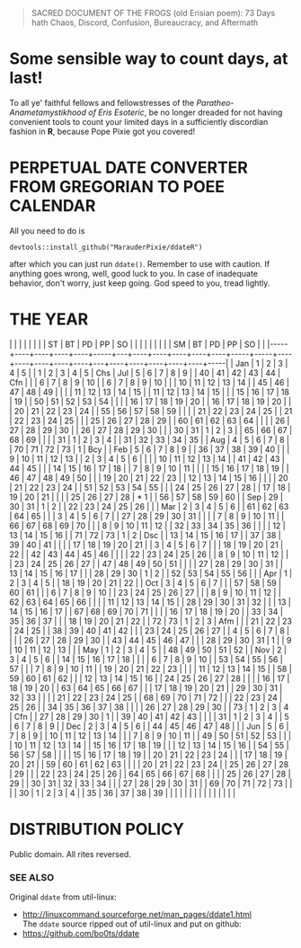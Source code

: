 > SACRED DOCUMENT OF THE FROGS (old Erisian poem): 73 Days hath Chaos, Discord, Confusion, Bureaucracy, and Aftermath

# Some sensible way to count days, at last!

To all ye' faithful fellows and fellowstresses of the *Paratheo-Anametamystikhood of Eris Esoteric*, be no longer dreaded for not having convenient tools to count your limited days in a sufficiently discordian fashion in **R**, because Pope Pixie got you covered!



# PERPETUAL DATE CONVERTER FROM GREGORIAN TO POEE CALENDAR

All you need to do is

```
devtools::install_github("MarauderPixie/ddateR")
```

after which you can just run `ddate()`. Remember to use with caution. If anything goes wrong, well, good luck to you. In case of inadequate behavior, don't worry, just keep going. God speed to you, tread lightly.



# THE YEAR

|     |    |    |    |    |     |   | ST | BT | PD | PP | SO |     |     |    |    |    |    |    |   | SM | BT | PD | PP | SO |     |
|-----+----+----+----+----+-----+---+----+----+----+----+----+-----+-----+----+----+----+----+----+---+----+----+----+----+----+-----|
| Jan |  1 |  2 |  3 |  4 |   5 |   |  1 |  2 |  3 |  4 |  5 | Chs | Jul |  5 |  6 |  7 |  8 |  9 |   | 40 | 41 | 42 | 43 | 44 | Cfn |
|     |  6 |  7 |  8 |  9 |  10 |   |  6 |  7 |  8 |  9 | 10 |     |     | 10 | 11 | 12 | 13 | 14 |   | 45 | 46 | 47 | 48 | 49 |     |
|     | 11 | 12 | 13 | 14 |  15 |   | 11 | 12 | 13 | 14 | 15 |     |     | 15 | 16 | 17 | 18 | 19 |   | 50 | 51 | 52 | 53 | 54 |     |
|     | 16 | 17 | 18 | 19 |  20 |   | 16 | 17 | 18 | 19 | 20 |     |     | 20 | 21 | 22 | 23 | 24 |   | 55 | 56 | 57 | 58 | 59 |     |
|     | 21 | 22 | 23 | 24 |  25 |   | 21 | 22 | 23 | 24 | 25 |     |     | 25 | 26 | 27 | 28 | 29 |   | 60 | 61 | 62 | 63 | 64 |     |
|     | 26 | 27 | 28 | 29 |  30 |   | 26 | 27 | 28 | 29 | 30 |     |     | 30 | 31 |  1 |  2 |  3 |   | 65 | 66 | 67 | 68 | 69 |     |
|     | 31 |  1 |  2 |  3 |   4 |   | 31 | 32 | 33 | 34 | 35 |     | Aug |  4 |  5 |  6 |  7 |  8 |   | 70 | 71 | 72 | 73 |  1 | Bcy |
| Feb |  5 |  6 |  7 |  8 |   9 |   | 36 | 37 | 38 | 39 | 40 |     |     |  9 | 10 | 11 | 12 | 13 |   |  2 |  3 |  4 |  5 |  6 |     |
|     | 10 | 11 | 12 | 13 |  14 |   | 41 | 42 | 43 | 44 | 45 |     |     | 14 | 15 | 16 | 17 | 18 |   |  7 |  8 |  9 | 10 | 11 |     |
|     | 15 | 16 | 17 | 18 |  19 |   | 46 | 47 | 48 | 49 | 50 |     |     | 19 | 20 | 21 | 22 | 23 |   | 12 | 13 | 14 | 15 | 16 |     |
|     | 20 | 21 | 22 | 23 |  24 |   | 51 | 52 | 53 | 54 | 55 |     |     | 24 | 25 | 26 | 27 | 28 |   | 17 | 18 | 19 | 20 | 21 |     |
|     | 25 | 26 | 27 | 28 | * 1 |   | 56 | 57 | 58 | 59 | 60 |     | Sep | 29 | 30 | 31 |  1 |  2 |   | 22 | 23 | 24 | 25 | 26 |     |
| Mar |  2 |  3 |  4 |  5 |   6 |   | 61 | 62 | 63 | 64 | 65 |     |     |  3 |  4 |  5 |  6 |  7 |   | 27 | 28 | 29 | 30 | 31 |     |
|     |  7 |  8 |  9 | 10 |  11 |   | 66 | 67 | 68 | 69 | 70 |     |     |  8 |  9 | 10 | 11 | 12 |   | 32 | 33 | 34 | 35 | 36 |     |
|     | 12 | 13 | 14 | 15 |  16 |   | 71 | 72 | 73 |  1 |  2 | Dsc |     | 13 | 14 | 15 | 16 | 17 |   | 37 | 38 | 39 | 40 | 41 |     |
|     | 17 | 18 | 19 | 20 |  21 |   |  3 |  4 |  5 |  6 |  7 |     |     | 18 | 19 | 20 | 21 | 22 |   | 42 | 43 | 44 | 45 | 46 |     |
|     | 22 | 23 | 24 | 25 |  26 |   |  8 |  9 | 10 | 11 | 12 |     |     | 23 | 24 | 25 | 26 | 27 |   | 47 | 48 | 49 | 50 | 51 |     |
|     | 27 | 28 | 29 | 30 |  31 |   | 13 | 14 | 15 | 16 | 17 |     |     | 28 | 29 | 30 |  1 |  2 |   | 52 | 53 | 54 | 55 | 56 |     |
| Apr |  1 |  2 |  3 |  4 |   5 |   | 18 | 19 | 20 | 21 | 22 |     | Oct |  3 |  4 |  5 |  6 |  7 |   |    | 57 | 58 | 59 | 60 | 61  |
|     |  6 |  7 |  8 |  9 |  10 |   | 23 | 24 | 25 | 26 | 27 |     |     |  8 |  9 | 10 | 11 | 12 |   | 62 | 63 | 64 | 65 | 66 |     |
|     | 11 | 12 | 13 | 14 |  15 |   | 28 | 29 | 30 | 31 | 32 |     |     | 13 | 14 | 15 | 16 | 17 |   | 67 | 68 | 69 | 70 | 71 |     |
|     | 16 | 17 | 18 | 19 |  20 |   | 33 | 34 | 35 | 36 | 37 |     |     | 18 | 19 | 20 | 21 | 22 |   | 72 | 73 |  1 |  2 |  3 | Afm |
|     | 21 | 22 | 23 | 24 |  25 |   | 38 | 39 | 40 | 41 | 42 |     |     | 23 | 24 | 25 | 26 | 27 |   |  4 |  5 |  6 |  7 |  8 |     |
|     | 26 | 27 | 28 | 29 |  30 |   | 43 | 44 | 45 | 46 | 47 |     |     | 28 | 29 | 30 | 31 |  1 |   |  9 | 10 | 11 | 12 | 13 |     |
| May |  1 |  2 |  3 |  4 |   5 |   | 48 | 49 | 50 | 51 | 52 |     | Nov |  2 |  3 |  4 |  5 |  6 |   | 14 | 15 | 16 | 17 | 18 |     |
|     |  6 |  7 |  8 |  9 |  10 |   | 53 | 54 | 55 | 56 | 57 |     |     |  7 |  8 |  9 | 10 | 11 |   | 19 | 20 | 21 | 22 | 23 |     |
|     | 11 | 12 | 13 | 14 |  15 |   | 58 | 59 | 60 | 61 | 62 |     |     | 12 | 13 | 14 | 15 | 16 |   | 24 | 25 | 26 | 27 | 28 |     |
|     | 16 | 17 | 18 | 19 |  20 |   | 63 | 64 | 65 | 66 | 67 |     |     | 17 | 18 | 19 | 20 | 21 |   | 29 | 30 | 31 | 32 | 33 |     |
|     | 21 | 22 | 23 | 24 |  25 |   | 68 | 69 | 70 | 71 | 72 |     |     | 22 | 23 | 24 | 25 | 26 |   | 34 | 35 | 36 | 37 | 38 |     |
|     | 26 | 27 | 28 | 29 |  30 |   | 73 |  1 |  2 |  3 |  4 | Cfn |     | 27 | 28 | 29 | 30 |  1 |   | 39 | 40 | 41 | 42 | 43 |     |
|     | 31 |  1 |  2 |  3 |   4 |   |  5 |  6 |  7 |  8 |  9 |     | Dec |  2 |  3 |  4 |  5 |  6 |   | 44 | 45 | 46 | 47 | 48 |     |
| Jun |  5 |  6 |  7 |  8 |   9 |   | 10 | 11 | 12 | 13 | 14 |     |     |  7 |  8 |  9 | 10 | 11 |   | 49 | 50 | 51 | 52 | 53 |     |
|     | 10 | 11 | 12 | 13 |  14 |   | 15 | 16 | 17 | 18 | 19 |     |     | 12 | 13 | 14 | 15 | 16 |   | 54 | 55 | 56 | 57 | 58 |     |
|     | 15 | 16 | 17 | 18 |  19 |   | 20 | 21 | 22 | 23 | 24 |     |     | 17 | 18 | 19 | 20 | 21 |   | 59 | 60 | 61 | 62 | 63 |     |
|     | 20 | 21 | 22 | 23 |  24 |   | 25 | 26 | 27 | 28 | 29 |     |     | 22 | 23 | 24 | 25 | 26 |   | 64 | 65 | 66 | 67 | 68 |     |
|     | 25 | 26 | 27 | 28 |  29 |   | 30 | 31 | 32 | 33 | 34 |     |     | 27 | 28 | 29 | 30 | 31 |   | 69 | 70 | 71 | 72 | 73 |     |
|     | 30 |  1 |  2 |  3 |   4 |   | 35 | 36 | 37 | 38 | 39 |     |     |    |    |    |    |    |   |    |    |    |    |    |     |


# DISTRIBUTION POLICY

Public domain. All rites reversed.

### SEE ALSO

Original `ddate` from util-linux:  
  - http://linuxcommand.sourceforge.net/man_pages/ddate1.html  
The `ddate` source ripped out of util-linux and put on github:  
  - https://github.com/bo0ts/ddate
